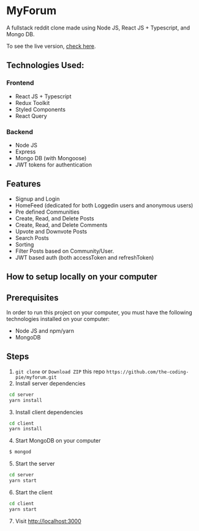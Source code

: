 # MyForum

A fullstack reddit clone made using Node JS, React JS + Typescript, and Mongo DB.

To see the live version, [check here](https://pedantic-boyd-c3250f.netlify.app/).

## Technologies Used:

 ### Frontend

  - React JS + Typescript
  - Redux Toolkit
  - Styled Components
  - React Query
  
### Backend
 
 - Node JS
 - Express
 - Mongo DB (with Mongoose)
 - JWT tokens for authentication
 
 ## Features
 
 - Signup and Login
 - HomeFeed (dedicated for both Loggedin users and anonymous users)
 - Pre defined Communities
 - Create, Read, and Delete Posts
 - Create, Read, and Delete Comments
 - Upvote and Downvote Posts
 - Search Posts
 - Sorting
 - Filter Posts based on Community/User.
 - JWT based auth (both accessToken and refreshToken)
 
 ## How to setup locally on your computer
 
 ## Prerequisites
 
 In order to run this project on your computer, you must have the following technologies installed on your computer:
 
  - Node JS and npm/yarn
  - MongoDB
  
## Steps

1. `git clone` or `Download ZIP` this repo `https://github.com/the-coding-pie/myforum.git`
2. Install server dependencies

```bash
 cd server
 yarn install
```

3. Install client dependencies

```bash
 cd client
 yarn install
```

4. Start MongoDB on your computer

```bash
 $ mongod
```

5. Start the server

```bash
 cd server
 yarn start
```

6. Start the client

```bash
 cd client
 yarn start
```

7. Visit [http://localhost:3000](http://localhost:3000)

